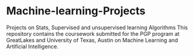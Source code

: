 # Machine-learning-Projects
Projects on Stats, Supervised and unsupervised learning Algorithms
This repository contains the coursework submitted for the PGP program at GreatLakes and University of Texas, Austin on Machine Learning and Artificial Intelligence.
